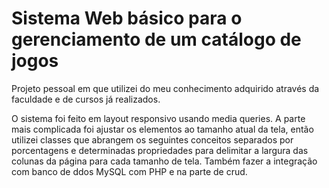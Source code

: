 # Sistema Web básico para o gerenciamento de um catálogo de jogos

Projeto pessoal em que utilizei do meu conhecimento adquirido através da faculdade e de cursos já realizados. 

O sistema foi feito em layout responsivo usando media queries. A parte mais complicada foi ajustar os elementos ao tamanho atual da tela, então utilizei classes que abrangem os seguintes conceitos separados por porcentagens e determinadas propriedades para delimitar a largura das colunas da página para cada tamanho de tela. Também fazer a integração com banco de ddos MySQL com PHP e na parte de crud.




